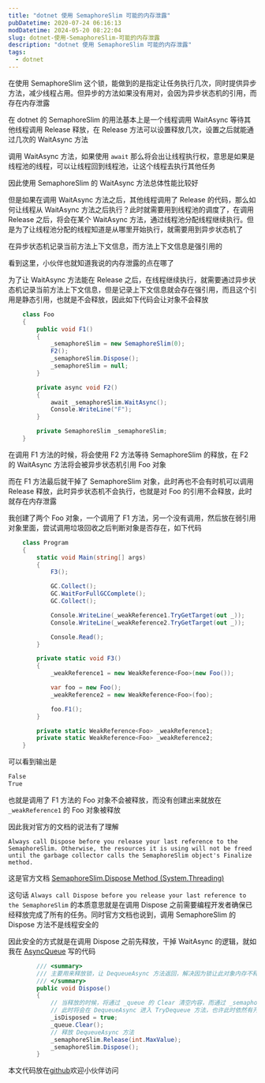 ```yaml
---
title: "dotnet 使用 SemaphoreSlim 可能的内存泄露"
pubDatetime: 2020-07-24 06:16:13
modDatetime: 2024-05-20 08:22:04
slug: dotnet-使用-SemaphoreSlim-可能的内存泄露
description: "dotnet 使用 SemaphoreSlim 可能的内存泄露"
tags:
  - dotnet
---
```





在使用 SemaphoreSlim 这个锁，能做到的是指定让任务执行几次，同时提供异步方法，减少线程占用。但异步的方法如果没有用对，会因为异步状态机的引用，而存在内存泄露

<!--more-->


<!-- CreateTime:2020/7/24 14:16:13 -->



在 dotnet 的 SemaphoreSlim 的用法基本上是一个线程调用 WaitAsync 等待其他线程调用 Release 释放，在 Release 方法可以设置释放几次，设置之后就能通过几次的 WaitAsync 方法

调用 WaitAsync 方法，如果使用 `await` 那么将会出让线程执行权，意思是如果是线程池的线程，可以让线程回到线程池，让这个线程去执行其他任务

因此使用 SemaphoreSlim 的 WaitAsync 方法总体性能比较好

但是如果在调用 WaitAsync 方法之后，其他线程调用了 Release 的代码，那么如何让线程从 WaitAsync 方法之后执行？此时就需要用到线程池的调度了，在调用 Release 之后，将会在某个 WaitAsync 方法，通过线程池分配线程继续执行。但是为了让线程池分配的线程知道是从哪里开始执行，就需要用到异步状态机了

在异步状态机记录当前方法上下文信息，而方法上下文信息是强引用的

看到这里，小伙伴也就知道我说的内存泄露的点在哪了

为了让 WaitAsync 方法能在 Release 之后，在线程继续执行，就需要通过异步状态机记录当前方法上下文信息，但是记录上下文信息就会存在强引用，而且这个引用是静态引用，也就是不会释放，因此如下代码会让对象不会释放

```csharp
    class Foo
    {
        public void F1()
        {
            _semaphoreSlim = new SemaphoreSlim(0);
            F2();
            _semaphoreSlim.Dispose();
            _semaphoreSlim = null;
        }

        private async void F2()
        {
            await _semaphoreSlim.WaitAsync();
            Console.WriteLine("F");
        }

        private SemaphoreSlim _semaphoreSlim;
    }
```

在调用 F1 方法的时候，将会使用 F2 方法等待 SemaphoreSlim 的释放，在 F2 的 WaitAsync 方法将会被异步状态机引用 Foo 对象

而在 F1 方法最后就干掉了 SemaphoreSlim 对象，此时再也不会有时机可以调用 Release 释放，此时异步状态机不会执行，也就是对 Foo 的引用不会释放，此时就存在内存泄露

我创建了两个 Foo 对象，一个调用了 F1 方法，另一个没有调用，然后放在弱引用对象里面，尝试调用垃圾回收之后判断对象是否存在，如下代码

```csharp
    class Program
    {
        static void Main(string[] args)
        {
            F3();

            GC.Collect();
            GC.WaitForFullGCComplete();
            GC.Collect();

            Console.WriteLine(_weakReference1.TryGetTarget(out _));
            Console.WriteLine(_weakReference2.TryGetTarget(out _));

            Console.Read();
        }

        private static void F3()
        {
            _weakReference1 = new WeakReference<Foo>(new Foo());

            var foo = new Foo();
            _weakReference2 = new WeakReference<Foo>(foo);

            foo.F1();
        }

        private static WeakReference<Foo> _weakReference1;
        private static WeakReference<Foo> _weakReference2;
    }
```

可以看到输出是 

```csharp
False
True
```

也就是调用了 F1 方法的 Foo 对象不会被释放，而没有创建出来就放在 `_weakReference1` 的 Foo 对象被释放

因此我对官方的文档的说法有了理解 

```
Always call Dispose before you release your last reference to the SemaphoreSlim. Otherwise, the resources it is using will not be freed until the garbage collector calls the SemaphoreSlim object's Finalize method.
```

这是官方文档 [SemaphoreSlim.Dispose Method (System.Threading)](https://docs.microsoft.com/en-us/dotnet/api/system.threading.semaphoreslim.dispose?view=netcore-3.1#System_Threading_SemaphoreSlim_Dispose )

这句话 `Always call Dispose before you release your last reference to the SemaphoreSlim` 的本质意思就是在调用 Dispose 之前需要编程开发者确保已经释放完成了所有的任务。同时官方文档也说到，调用 SemaphoreSlim 的 Dispose 方法不是线程安全的

因此安全的方式就是在调用 Dispose 之前先释放，干掉 WaitAsync 的逻辑，就如我在 [AsyncQueue](https://github.com/dotnet-campus/AsyncWorkerCollection/blob/8966732f996679fa6355554b61009099d744f4b4/AsyncWorkerCollection/AsyncQueue.cs) 写的代码

```csharp
        /// <summary>
        /// 主要用来释放锁，让 DequeueAsync 方法返回，解决因为锁让此对象内存不释放
        /// </summary>
        public void Dispose()
        {
            // 当释放的时候，将通过 _queue 的 Clear 清空内容，而通过 _semaphoreSlim 的释放让 DequeueAsync 释放锁
            // 此时将会在 DequeueAsync 进入 TryDequeue 方法，也许此时依然有开发者在 _queue.Clear() 之后插入元素，但是没关系，我只是需要保证调用 Dispose 之后会让 DequeueAsync 方法返回而已
            _isDisposed = true;
            _queue.Clear();
            // 释放 DequeueAsync 方法
            _semaphoreSlim.Release(int.MaxValue);
            _semaphoreSlim.Dispose();
        }
```

本文代码放在[github](https://github.com/lindexi/lindexi_gd/tree/2f921b1c3a8c5b874f1e17ad8a53cae134432563/WayhemcurwelWemqonairbay)欢迎小伙伴访问

